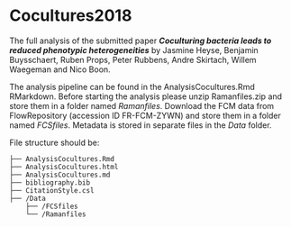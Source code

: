 # Cocultures2018

The full analysis of the submitted paper ***Coculturing bacteria leads to reduced phenotypic heterogeneities*** by Jasmine Heyse, Benjamin Buysschaert, Ruben Props, Peter Rubbens, Andre Skirtach, Willem Waegeman and Nico Boon.

The analysis pipeline can be found in the AnalysisCocultures.Rmd RMarkdown. Before starting the analysis please unzip Ramanfiles.zip and store them in a folder named _Ramanfiles_. Download the FCM data from FlowRepository (accession ID FR-FCM-ZYWN) and store them in a folder named _FCSfiles_. Metadata is stored in separate files in the _Data_ folder.

File structure should be: 

```
├── AnalysisCocultures.Rmd
├── AnalysisCocultures.html
├── AnalysisCocultures.md
├── bibliography.bib
├── CitationStyle.csl
├── /Data
    ├── /FCSfiles
    └── /Ramanfiles
```